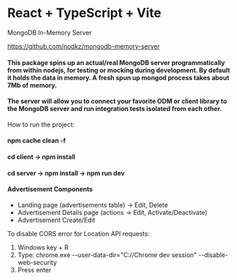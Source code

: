 # React + TypeScript + Vite

MongoDB In-Memory Server

https://github.com/nodkz/mongodb-memory-server

#### This package spins up an actual/real MongoDB server programmatically from within nodejs, for testing or mocking during development. By default it holds the data in memory. A fresh spun up mongod process takes about 7Mb of memory.

#### The server will allow you to connect your favorite ODM or client library to the MongoDB server and run integration tests isolated from each other.

How to run the project:

#### npm cache clean -f
#### cd client -> npm install
#### cd server -> npm install -> npm run dev

#### Advertisement Components

- Landing page (advertisements table) -> Edit, Delete
- Advertisement Details page (actions -> Edit, Activate/Deactivate)
- Advertisement Create/Edit

To disable CORS error for Location API requests:

1. Windows key + R
2. Type: chrome.exe --user-data-dir="C://Chrome dev session" --disable-web-security
3. Press enter
